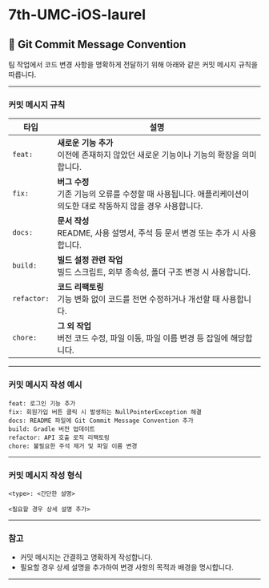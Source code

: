 # 7th-UMC-iOS-laurel


## 📌 Git Commit Message Convention

팀 작업에서 코드 변경 사항을 명확하게 전달하기 위해 아래와 같은 커밋 메시지 규칙을 따릅니다.

---

### **커밋 메시지 규칙**

| 타입          | 설명                                                                 |
|---------------|----------------------------------------------------------------------|
| `feat:`       | **새로운 기능 추가**<br>이전에 존재하지 않았던 새로운 기능이나 기능의 확장을 의미합니다. |
| `fix:`        | **버그 수정**<br>기존 기능의 오류를 수정할 때 사용됩니다. 애플리케이션이 의도한 대로 작동하지 않을 경우 사용합니다. |
| `docs:`       | **문서 작성**<br>README, 사용 설명서, 주석 등 문서 변경 또는 추가 시 사용합니다. |
| `build:`      | **빌드 설정 관련 작업**<br>빌드 스크립트, 외부 종속성, 폴더 구조 변경 시 사용합니다. |
| `refactor:`   | **코드 리팩토링**<br>기능 변화 없이 코드를 전면 수정하거나 개선할 때 사용합니다. |
| `chore:`      | **그 외 작업**<br>버전 코드 수정, 파일 이동, 파일 이름 변경 등 잡일에 해당합니다. |

---

### **커밋 메시지 작성 예시**

```plaintext
feat: 로그인 기능 추가
fix: 회원가입 버튼 클릭 시 발생하는 NullPointerException 해결
docs: README 파일에 Git Commit Message Convention 추가
build: Gradle 버전 업데이트
refactor: API 호출 로직 리팩토링
chore: 불필요한 주석 제거 및 파일 이름 변경
```

---

### **커밋 메시지 작성 형식**

```plaintext
<type>: <간단한 설명>

<필요할 경우 상세 설명 추가>
```

---

### **참고**
- 커밋 메시지는 간결하고 명확하게 작성합니다.
- 필요할 경우 상세 설명을 추가하여 변경 사항의 목적과 배경을 명시합니다.

--- 
